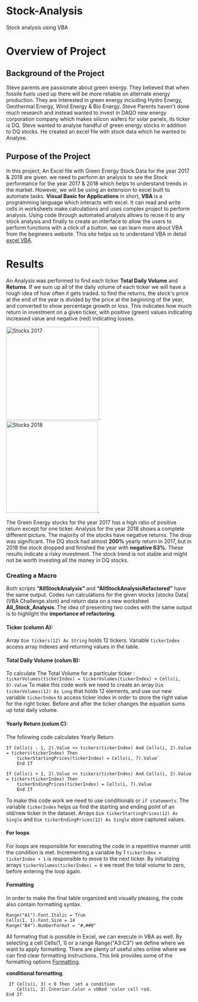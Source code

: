 # Stock-Analysis
Stock analysis using VBA
# Overview of Project
## Background of the Project
Steve parents are passionate about green energy. They believed that when fossile fuels used up there will be more reliable on alternate energy production. They are interested in green energy including Hydro Energy, Geothermal Energy, Wind Energy & Bio Energy. Steve Parents haven't done much research and instead wanted to invest in DAQO new energy corporation company which makes silicon wafers for solar panels, its ticker is DQ.
Steve wanted to analyse handful of green energy stocks in addition to DQ stocks. He created an excel file with stock data which he wanted to Analyse.
## Purpose of the Project
In this project, An Excel file with Green Energy Stock Data for the year 2017 & 2018 are given. we need to perform an analysis to see the Stock performance for the year 2017 & 2018 which helps to understand trends in the market.
However, we will be using an extension to excel built to automate tasks.
**Visual Basic for Applications** in short, **VBA** is a programming language which interacts with excel. It can read and write cells in worksheets make calculations and uses complex project to perform analysis. Using code through automated analysis allows to reuse it to any stock analysis and finally to create an interface to allow the users to perform functions with a click of a button.
we can learn more about VBA from the begineers website. 
This site helps us to understand VBA in detail [excel VBA](https://www.homeandlearn.org/index.html).
# Results
An Analysis was performed to find each ticker **Total Daily Volume** and **Returns**. If we sum up all of the daily volume of each ticker we will have a rough idea of how often it gets traded. to find the returns, the stock's price at the end of the year is divided by the price at the beginning of the year, and converted to show percentage growth or loss. This indicates how much return in investment on a given ticker, with positive (green) values indicating increased value and negative (red) indicating losses.

<img width="251" alt="Stocks 2017" src="https://user-images.githubusercontent.com/107584361/175803375-435ef559-d474-4eab-848e-e5070c53ecc4.png">.  <img width="248" alt="Stocks 2018" src="https://user-images.githubusercontent.com/107584361/175803391-b3b5e1c7-d1c8-4858-a2c5-fe78c80069d8.png">.

The Green Energy stocks for the year 2017 has a high ratio of positive return except for one ticker. Analysis for the year 2018 shows a complete different picture. The majority of the stocks have negative returns. The drop was significant. The DQ stock had almost **200%** yearly return in 2017, but in 2018 the stock dropped and finished the year with **negative 63%**.
These results indicate a risky investment. The stock trend is not stable and might not be worth investing all the money in DQ stocks.
### Creating a Macro
Both scripts **“AllStockAnalysis”** and **“AllStockAnalysisRefactored”** have the same output. Codes run calculations for the given stocks 
[stocks Data](VBA Challenge.xlsm) and return data on a new worksheet **All_Stock_Analysis**. The idea of presenting two codes with the same output is to highlight the **importance of refactoring**.
#### Ticker (column A):
Array `Dim tickers(12) As String` holds 12 tickers. Variable `tickerIndex` access array indexes and returning values in the table.
#### Total Daily Volume (colum B):
To calculate The Total Volume for a particular ticker : `tickerVolumes(tickerIndex) = tickerVolumes(tickerIndex) + Cells(i, 9).Value` To make this code work we need to create an array `Dim tickerVolumes(12) As Long` that holds 12 elements, and use our new variable `tickerIndex` to access ticker index in order to store the right value for the right ticker. Before and after the ticker changes the equation sums up total daily volume.
#### Yearly Return (colum C):
The following code calculates Yearly Return
```
If Cells(i - 1, 2).Value <> tickers(tickerIndex) And Cells(i, 2).Value = tickers(tickerIndex) Then
    tickerStartingPrices(tickerIndex) = Cells(i, 7).Value`
    End If
    
If Cells(i + 1, 2).Value <> tickers(tickerIndex) And Cells(i, 2).Value = tickers(tickerIndex) Then
    tickerEndingPrices(tickerIndex) = Cells(i, 7).Value 
    End If
```
To make this code work we need to use conditionals or `if statements`. The variable `tickerIndex` helps us find the starting and ending point of an old/new ticker in the dataset. Arrays `Dim tickerStartingPrices(12) As Single` and `Dim tickerEndingPrices(12) As Single` store captured values. 

#### For loops
For loops are responsible for executing the code in a repetitive manner until the condition is met. Incrementing a variable by 1 `tickerIndex = tickerIndex + 1` is responsible to move to the next ticker. By initializing arrays `tickerVolumes(tickerIndex) = 0` we reset the total volume to zero, before entering the loop again.
#### Formatting
In order to make the final table organized and visually pleasing, the code also contain formatting syntax.
```
Range("A1").Font.Italic = True
Cells(1, 1).Font.Size = 14
Range("B4").NumberFormat = "#,##0"
```
All formating that is possible in Excel, we can execute in VBA as well. By selecting a cell Cells(1, 1) or a range Range("A3:C3") we define where we want to apply formatting. There are plenty of useful sites online where we can find clear formatting instructions. This link provides some of the formatting options [Formatting](https://www.excelhowto.com/macros/formatting-a-range-of-cells-in-excel-vba/).

**conditional formatting**.
```
 If Cells(i, 3) < 0 Then 'set a condition
    Cells(i, 3).Interior.Color = vbRed 'color cell red.
End If
```



